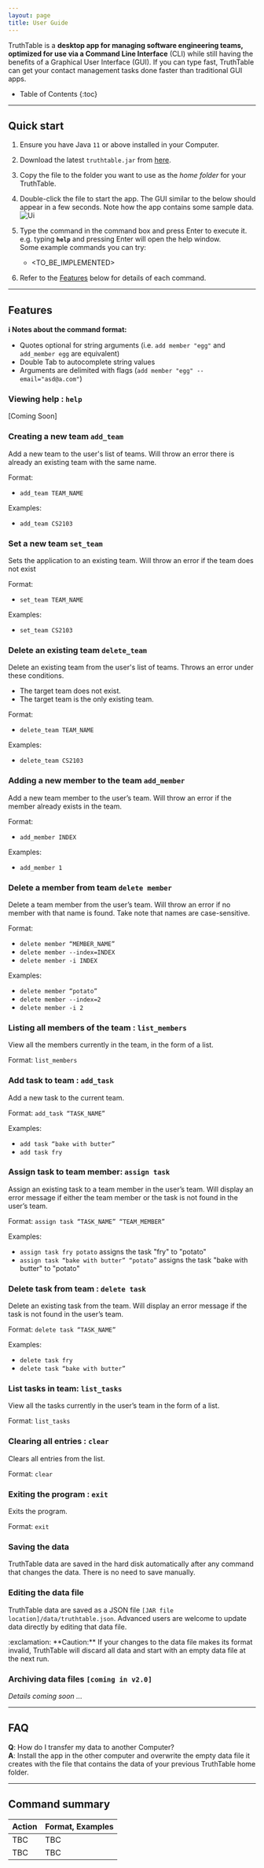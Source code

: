 ```yaml
---
layout: page
title: User Guide
---
```


TruthTable is a **desktop app for managing software engineering teams, optimized for use via a Command Line Interface** 
(CLI) while still having the benefits of a Graphical User Interface (GUI). If you can type fast, TruthTable can get your
contact management tasks done faster than traditional GUI apps.

* Table of Contents
  {:toc}

--------------------------------------------------------------------------------------------------------------------

## Quick start

1. Ensure you have Java `11` or above installed in your Computer.

2. Download the latest `truthtable.jar` from [here](https://github.com/AY2223S1-CS2103T-W13-4/tp).

3. Copy the file to the folder you want to use as the _home folder_ for your TruthTable.

4. Double-click the file to start the app. The GUI similar to the below should appear in a few seconds. Note how the 
app contains some sample data.<br>
![Ui](images/Ui.png)

5. Type the command in the command box and press Enter to execute it. e.g. typing **`help`** and pressing Enter will 
open the help window.<br>
Some example commands you can try:

    * <TO_BE_IMPLEMENTED>

7. Refer to the [Features](#features) below for details of each command.

--------------------------------------------------------------------------------------------------------------------

## Features

<div markdown="block" class="alert alert-info">

**:information_source: Notes about the command format:**<br>

*  Quotes optional for string arguments (i.e. `add member "egg"` and `add_member egg` are equivalent)
* Double Tab to autocomplete string values
* Arguments are delimited with flags (`add member "egg" --email="asd@a.com"`)
</div>

### Viewing help : `help`

[Coming Soon]
### Creating a new team `add_team`

Add a new team to the user's list of teams. Will throw an error there is already an existing team with the same name.

Format:
* `add_team TEAM_NAME`

Examples:
* `add_team CS2103`

### Set a new team `set_team`

Sets the application to an existing team. Will throw an error if the team does not exist

Format:
* `set_team TEAM_NAME`

Examples:
* `set_team CS2103`

### Delete an existing team `delete_team`

Delete an existing team from the user's list of teams. Throws an error under these conditions.
 - The target team does not exist.
 - The target team is the only existing team.

Format:
* `delete_team TEAM_NAME`

Examples:
* `delete_team CS2103`

### Adding a new member to the team `add_member`

Add a new team member to the user’s team. Will throw an error if the member already exists in the team.

Format: 
* `add_member INDEX`

Examples:
* `add_member 1`

### Delete a member from team `delete member`

Delete a team member from the user’s team. Will throw an error if no member with that name is found. Take note that 
names are case-sensitive.

Format:
* `delete member “MEMBER_NAME”`
* `delete member --index=INDEX`
* `delete member -i INDEX`

Examples:
* `delete member “potato”`
* `delete member --index=2`
* `delete member -i 2`


### Listing all members of the team : `list_members`

View all the members currently in the team, in the form of a list.

Format: `list_members`

### Add task to team : `add_task`

Add a new task to the current team.

Format: `add_task “TASK_NAME”`

Examples:
*  `add task “bake with butter”`
*  `add task fry`

### Assign task to team member: `assign task`

Assign an existing task to a team member in the user’s team. Will display an error message if either the team member or
the task is not found in the user’s team.

Format: `assign task “TASK_NAME” “TEAM_MEMBER”`

Examples:
* `assign task fry potato` assigns the task "fry" to "potato"
* `assign task “bake with butter” “potato”` assigns the task "bake with butter" to "potato"

### Delete task from team : `delete task`

Delete an existing task from the team. Will display an error message if the task is not found in the user’s team.

Format: `delete task “TASK_NAME”`

Examples:
* `delete task fry`
* `delete task “bake with butter”`

### List tasks in team: `list_tasks`

View all the tasks currently in the user’s team in the form of a list.

Format: `list_tasks`

### Clearing all entries : `clear`

Clears all entries from the list.

Format: `clear`

### Exiting the program : `exit`

Exits the program.

Format: `exit`

### Saving the data

TruthTable data are saved in the hard disk automatically after any command that changes the data. There is no need to 
save manually.

### Editing the data file

TruthTable data are saved as a JSON file `[JAR file location]/data/truthtable.json`. Advanced users are welcome to 
update data directly by editing that data file.

<div markdown="span" class="alert alert-warning">:exclamation: **Caution:**
If your changes to the data file makes its format invalid, TruthTable will discard all data and start with an empty 
data file at the next run.
</div>

### Archiving data files `[coming in v2.0]`

_Details coming soon ..._

--------------------------------------------------------------------------------------------------------------------

## FAQ

**Q**: How do I transfer my data to another Computer?<br>
**A**: Install the app in the other computer and overwrite the empty data file it creates with the file that contains 
the data of your previous TruthTable home folder.

--------------------------------------------------------------------------------------------------------------------

## Command summary


| Action | Format, Examples |
|--------|------------------|
| TBC    | TBC              |
| TBC    | TBC              |
